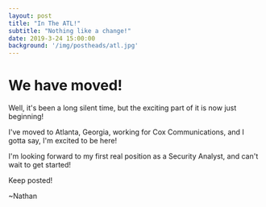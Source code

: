 ```yaml
---
layout: post
title: "In The ATL!"
subtitle: "Nothing like a change!"
date: 2019-3-24 15:00:00
background: '/img/postheads/atl.jpg'
---
```


# We have moved!

Well, it's been a long silent time, but the exciting part of it is now just beginning!

I've moved to Atlanta, Georgia, working for Cox Communications, and I gotta say, I'm excited to be here!

I'm looking forward to my first real position as a Security Analyst, and can't wait to get started!

Keep posted!

~Nathan
